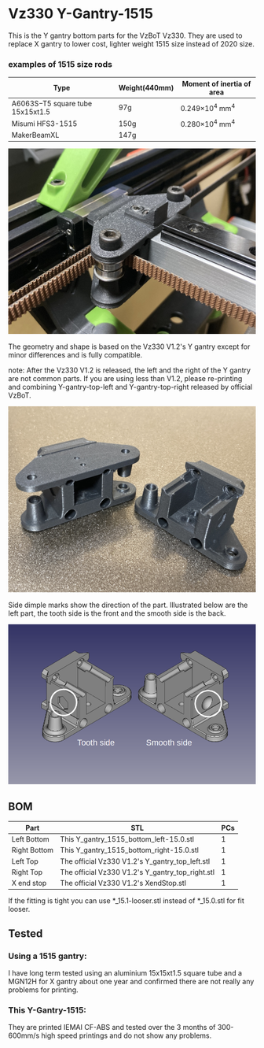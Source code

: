 # Vz330 Y-Gantry-1515

This is the Y gantry bottom parts for the VzBoT Vz330. They are used to replace X gantry to lower cost, lighter weight 1515 size instead of 2020 size.

### examples of 1515 size rods
|Type|Weight(440mm)|Moment of inertia of area|
|---|---|---|
|A6063S−T5 square tube 15x15xt1.5|97g|0.249×10<sup>4</sup> mm<sup>4</sup>|
|Misumi HFS3-1515|150g|0.280×10<sup>4</sup> mm<sup>4</sup>|
|MakerBeamXL|147g||

![Image1](images/image-001.jpg)

The geometry and shape is based on the Vz330 V1.2's Y gantry except for minor differences and is fully compatible.

note: After the Vz330 V1.2 is released, the left and the right of the Y gantry are not common parts.  If you are using less than V1.2, please re-printing and combining Y-gantry-top-left and Y-gantry-top-right released by official VzBoT.

![Image2](images/image-002.jpg)

Side dimple marks show the direction of the part. Illustrated below are the left part, the tooth side is the front and the smooth side is the back.

![Image4](images/image-004.png)

## BOM

|Part|STL|PCs|
|---|---|---|
|Left Bottom|This Y_gantry_1515_bottom_left-15.0.stl|1|
|Right Bottom|This Y_gantry_1515_bottom_right-15.0.stl|1|
|Left Top|The official Vz330 V1.2's Y_gantry_top_left.stl|1|
|Right Top|The official Vz330 V1.2's Y_gantry_top_right.stl|1|
|X end stop|The official Vz330 V1.2's XendStop.stl|1|

If the fitting is tight you can use *_15.1-looser.stl instead of *_15.0.stl for fit looser.

## Tested

### Using a 1515 gantry:

I have long term tested using an aluminium 15x15xt1.5 square tube and a MGN12H for X gantry about one year and confirmed there are not really any problems for printing.

### This Y-Gantry-1515:

They are printed IEMAI CF-ABS and tested over the 3 months of 300-600mm/s high speed printings and do not show any problems.

